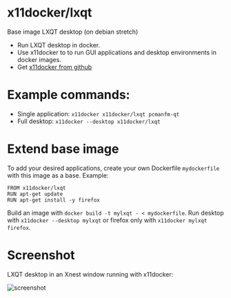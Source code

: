 # x11docker/lxqt

Base image LXQT desktop (on debian stretch)
 - Run LXQT desktop in docker.
 - Use x11docker to to run GUI applications and desktop environments in docker images.
 - Get [x11docker from github](https://github.com/mviereck/x11docker)

# Example commands: 
 - Single application: `x11docker x11docker/lxqt pcmanfm-qt`
 - Full desktop: `x11docker --desktop x11docker/lxqt` 
 
# Extend base image
To add your desired applications, create your own Dockerfile `mydockerfile` with this image as a base. Example:
```
FROM x11docker/lxqt
RUN apt-get update
RUN apt-get install -y firefox
```
Build an image with `docker build -t mylxqt - < mydockerfile`. Run desktop with `x11docker --desktop mylxqt` or firefox only with `x11docker mylxqt firefox`.

# Screenshot
 LXQT desktop in an Xnest window running with x11docker:
 
 ![screenshot](https://raw.githubusercontent.com/mviereck/x11docker/screenshots/screenshot-lxqt.png "LXQT desktop running in Xnest window using x11docker")
 

